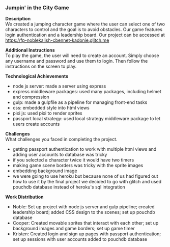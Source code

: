 ### Jumpin' in the City Game

**Description**  
We created a jumping character game where the user can select one of two characters to control and the goal is to avoid obstacles. Our game features login authentication and a leadership board.
Our project can be accessed at https://fp-noblekalish-cbennet-kadonie.glitch.me

**Additional Instructions**  
To play the game, the user will need to create an account. Simply choose any username and password and use them to login. Then follow the instructions on the screen to play.

**Technological Achievements**  
- node js server: made a server using express
- express middleware packages: used many packages, including helmet and compression
- gulp: made a gulpfile as a pipeline for managing front-end tasks
- css: embedded style into html views
- pixi js: used pixi to render sprites
- passport local strategy: used local strategy middleware package to let users create accounts

**Challenges**  
What challenges you faced in completing the project.
- getting passport authentication to work with multiple html views and adding user accounts to database was tricky
- if you selected a character twice it would have two timers
- making game scene borders was tricky with the sprite images
- embedding background image
- we were going to use heroku but because none of us had figured out how to use it by the final project we decided to go with glitch and used pouchdb database instead of heroku's sql integration

**Work Distribution**
- Noble: Set up project with node js server and gulp pipeline; created leadership board; added CSS design to the scenes; set up pouchdb database
- Cooper: Created movable sprites that interact with each other; set up background images and game borders; set up game timer
- Kristen: Created login and sign up pages with passport authentication; set up sessions with user accounts added to pouchdb database